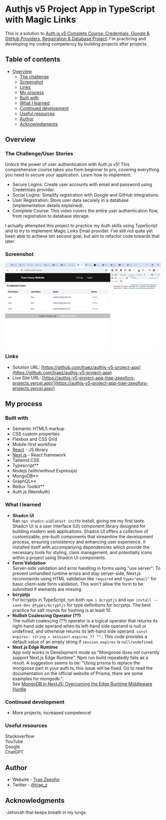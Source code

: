 # Authjs v5 Project App in TypeScript with Magic Links

This is a solution to [Auth.js v5 Complete Course: Credentials, Google & GitHub Providers, Registration & Database Project](https://www.youtube.com/watch?v=soprdrmpO3M). I'm practicing and developing my coding competency by building projects after projects.

## Table of contents

- [Overview](#overview)
  - [The challenge](#the-challenge)
  - [Screenshot](#screenshot)
  - [Links](#links)
  - [My process](#my-process)
  - [Built with](#built-with)
  - [What I learned](#what-i-learned)
  - [Continued development](#continued-development)
  - [Useful resources](#useful-resources)
  - [Author](#author)
  - [Acknowledgments](#acknowledgments)

## Overview

### The Challenge/User Stories

Unlock the power of user authentication with Auth.js v5! This comprehensive course takes you from beginner to pro, covering everything you need to secure your application. Learn how to implement:
- Secure Logins: Create user accounts with email and password using Credentials provider.
- Social Logins: Simplify registration with Google and GitHub integrations.
- User Registration: Store user data securely in a database (implementation details explained).
- Complete Course: This video covers the entire user authentication flow, from registration to database storage.

I actually attempted this project to practice my Auth skills using TypeScript and to try to implement Magic Links Email provider. I've still not quite yet been able to achieve teh second goal, but aim to refactor code towards that later.

### Screenshot

![](public/screenshot-desktop.png)

### Links

- Solution URL: [https://github.com/traez/authjs-v5-project-app](https://github.com/traez/authjs-v5-project-app)
- Live Site URL: [https://authjs-v5-project-app-trae-zeeofors-projects.vercel.app/](https://authjs-v5-project-app-trae-zeeofors-projects.vercel.app/)

## My process

### Built with

- Semantic HTML5 markup
- CSS custom properties
- Flexbox and CSS Grid
- Mobile-first workflow
- [React](https://reactjs.org/) - JS library
- [Next.js](https://nextjs.org/) - React framework
- Tailwind CSS
- Typescript**
- Nodejs (with/without Expressjs)
- MongoDB**  
- GraphQL**    
- Redux Toolkit**  
- Auth.js (NextAuth)   

### What I learned
   
- **Shadcn UI**    
Ran `npx shadcn-ui@latest init`to install, giving me my first taste. Shadcn UI is a user interface (UI) component library designed for building modern web applications. Shadcn UI offers a collection of customizable, pre-built components that streamline the development process, ensuring consistency and enhancing user experience. It installed itself with accompanying dependencies which provide the necessary tools for styling, class management, and potentially icons within a project using Shadcn UI components.
- **Form Validation**  
Server-side validation and error handling in forms using "use server": To prevent unhandled runtime errors and stay server-side, Next.js recommends using HTML validation like `required` and `type="email"` for basic client-side form validation. This won't allow the form to be submitted if elements are missing.
- **bcryptjs**  
For bcryptjs in TypeScript, run both `npm i bcryptjs` and `npm install --save-dev @types/bcryptjs` for type definitions for bcryptjs. The best practice for salt rounds for hashing is at least 10.
- **Nullish Coalescing Operator (??)**  
The nullish coalescing (??) operator is a logical operator that returns its right-hand side operand when its left-hand side operand is null or undefined, and otherwise returns its left-hand side operand. `const expires: string = session?.expires ?? "";` This code provides a default value of an empty string if `session.expires` is `null/undefined`.
- **Next.js Edge Runtime**  
App only works in Development mode as "Mongoose does not currently support Next.js Edge Runtime". Npm run build repeatedly fails as a result.
A suggestion seems to be: "Using prisma to replace the mongoose part in your auth.ts, this issue will be fixed. Go to read the documentation on the official website of Prisma, there are some examples for mongodb.".  
See [MongoDB in NextJS: Overcoming the Edge Runtime Middleware Hurdle](https://medium.com/@chxiuy/mongodb-in-nextjs-overcoming-the-edge-runtime-middleware-hurdle-4beee31eaa30)

### Continued development

- More projects; increased competence!

### Useful resources

Stackoverflow  
YouTube  
Google  
ChatGPT

## Author

- Website - [Trae Zeeofor](https://github.com/traez)
- Twitter - [@trae_z](https://twitter.com/trae_z)

## Acknowledgments

-Jehovah that keeps breath in my lungs
